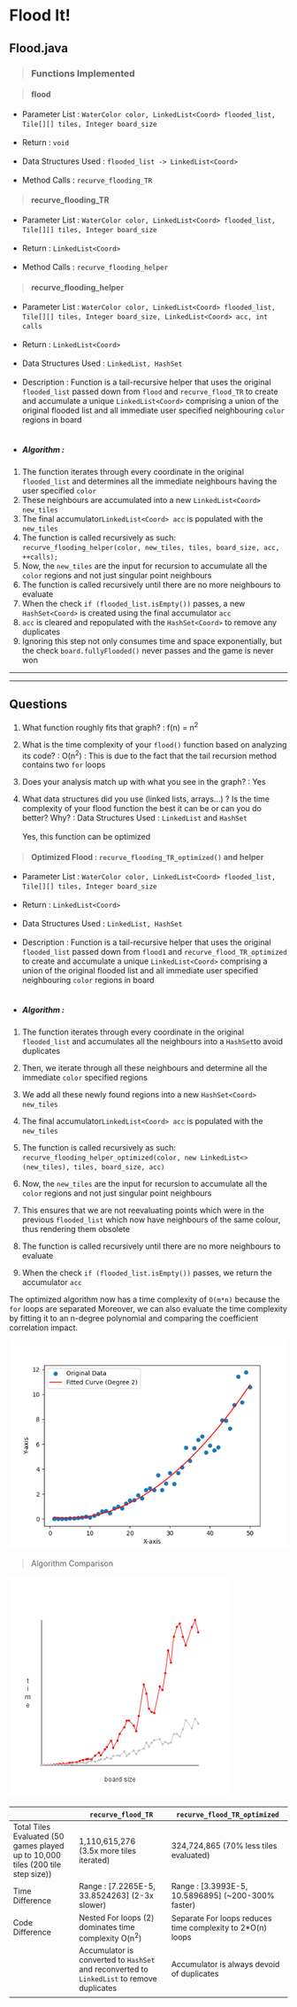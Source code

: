 # Flood It!

## Flood.java

> ### Functions Implemented

> #### flood

- Parameter List : `WaterColor color, LinkedList<Coord> flooded_list,
  Tile[][] tiles, Integer board_size`
  <br><br>
- Return : `void`
  <br><br>
- Data Structures Used : `flooded_list -> LinkedList<Coord>`
  <br><br>
- Method Calls : `recurve_flooding_TR`

> #### recurve_flooding_TR

- Parameter List : `WaterColor color, LinkedList<Coord> flooded_list,
  Tile[][] tiles, Integer board_size`
  <br><br>
- Return : `LinkedList<Coord>`
  <br><br>
- Method Calls : `recurve_flooding_helper`

> #### recurve_flooding_helper

- Parameter List : `WaterColor color, LinkedList<Coord> flooded_list,
  Tile[][] tiles, Integer board_size,
  LinkedList<Coord> acc, int calls`
  <br><br>
- Return : `LinkedList<Coord>`
  <br><br>
- Data Structures Used : `LinkedList, HashSet`
  <br><br>
- Description : Function is a tail-recursive helper that uses the original
  `flooded_list` passed down from `flood` and `recurve_flood_TR`
  to create and accumulate a unique `LinkedList<Coord>` comprising
  a union of the original flooded list and all immediate user specified neighbouring
  `color` regions in board
  <br><br>
- ##### Algorithm :

1. The function iterates through every coordinate in the
   original `flooded_list` and determines all the immediate neighbours
   having the user specified `color`
2. These neighbours are accumulated into a new `LinkedList<Coord> new_tiles`
3. The final accumulator`LinkedList<Coord> acc` is populated with the `new_tiles`
4. The function is called recursively as such: <br>
   `recurve_flooding_helper(color, new_tiles, tiles, board_size, acc, ++calls);`
5. Now, the `new_tiles` are the input for recursion to accumulate all the
   `color` regions and not just singular point neighbours
6. The function is called recursively until there are no more neighbours
   to evaluate
7. When the check `if (flooded_list.isEmpty())` passes, a new `HashSet<Coord>`
   is created using the final accumulator `acc`
8. `acc` is cleared and repopulated with the `HashSet<Coord>` to remove
   any duplicates
9. Ignoring this step not only consumes time and space exponentially,
   but the check `board.fullyFlooded()` never passes and the game is never won

--- 

---

## Questions

1. What function roughly fits that graph?
   : f(n) = n<sup>2</sup>

2. What is the time complexity of your `flood()` function based on analyzing its code?
   : O(n<sup>2</sup>) : This is due to the fact that the tail recursion method
   contains two `for` loops

3. Does your analysis match up with what you see in the graph?
   : Yes

4. What data structures did you use (linked lists, arrays…) ? Is the time complexity of your flood function the best it
   can be or can you do better? Why?
   : Data Structures Used : `LinkedList` and `HashSet`
   <br><br>
   Yes, this function can be optimized

> #### Optimized Flood : `recurve_flooding_TR_optimized()` and helper

- Parameter List : `WaterColor color, LinkedList<Coord> flooded_list,
  Tile[][] tiles, Integer board_size`
  <br><br>
- Return : `LinkedList<Coord>`
  <br><br>
- Data Structures Used : `LinkedList, HashSet`
  <br><br>
- Description : Function is a tail-recursive helper that uses the original
  `flooded_list` passed down from `flood1` and `recurve_flood_TR_optimized`
  to create and accumulate a unique `LinkedList<Coord>` comprising
  a union of the original flooded list and all immediate user specified neighbouring
  `color` regions in board
  <br><br>
- ##### Algorithm :

1. The function iterates through every coordinate in the
   original `flooded_list` and accumulates all the neighbours into a `HashSet`to avoid duplicates

2. Then, we iterate through all these neighbours and determine
   all the immediate `color` specified regions
3. We add all these newly found regions into a new `HashSet<Coord> new_tiles`

4. The final accumulator`LinkedList<Coord> acc` is populated with the `new_tiles`
5. The function is called recursively as such: <br>
   `recurve_flooding_helper_optimized(color, new LinkedList<>(new_tiles), tiles, board_size, acc)`
6. Now, the `new_tiles` are the input for recursion to accumulate all the
   `color` regions and not just singular point neighbours
7. This ensures that we are not reevaluating points which were in the previous `flooded_list`
   which now have neighbours of the same colour, thus rendering them obsolete
8. The function is called recursively until there are no more neighbours
   to evaluate
9. When the check `if (flooded_list.isEmpty())` passes, we return the accumulator `acc`

The optimized algorithm now has a time complexity of `O(m*n)` because the `for` loops are separated
Moreover, we can also evaluate the time complexity by fitting it to an n-degree polynomial
and comparing the coefficient correlation impact.

![Quadratic Plot : 0.005231 x^2^ - 0.04974 x + 0.1901](Optimized%20quadratic%20plot.png)


> Algorithm Comparison


![Algorithm Comparison](Optimized.png)

|                                                                                 | `recurve_flood_TR`                                                                         | `recurve_flood_TR_optimized`                               |
|---------------------------------------------------------------------------------|--------------------------------------------------------------------------------------------|------------------------------------------------------------| 
| Total Tiles Evaluated (50 games played up to 10,000 tiles (200 tile step size)) | 1,110,615,276 <br> (3.5x more tiles iterated)                                              | 324,724,865 (70% less tiles evaluated)                     |
| Time Difference                                                                 | Range : [7.2265E-5, 33.8524263] (2-3x slower)                                              | Range : [3.3993E-5, 10.5896895] (~200-300% faster)         |
| Code Difference                                                                 | Nested For loops (2) dominates time complexity O(n<sup>2</sup>) <br>                       | Separate For loops reduces time complexity to 2*O(n) loops |
|                                                                                 | Accumulator is converted to `HashSet` and reconverted to `LinkedList` to remove duplicates | Accumulator is always devoid of duplicates                 |
|                                                                                 |                                                                                            |                                                            |

